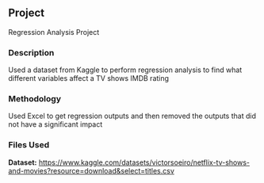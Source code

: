 ## Project
Regression Analysis Project
### Description
Used a dataset from Kaggle to perform regression analysis to find what different variables affect a TV shows IMDB rating
### Methodology
Used Excel to get regression outputs and then removed the outputs that did not have a significant impact
### Files Used
**Dataset:** https://www.kaggle.com/datasets/victorsoeiro/netflix-tv-shows-and-movies?resource=download&select=titles.csv
